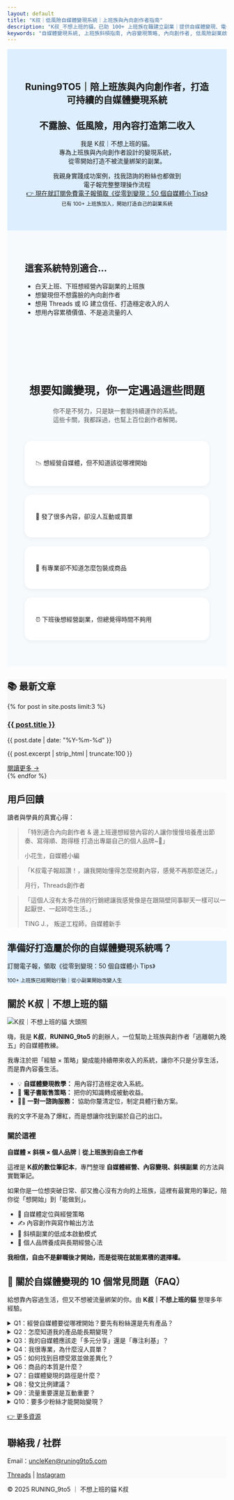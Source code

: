 ```yaml
---
layout: default
title: "K叔｜低風險自媒體變現系統｜上班族與內向創作者指南"
description: "K叔_不想上班的貓，已助 100+ 上班族在職建立副業｜提供自媒體變現、電子書與一對一諮詢服務。"
keywords: "自媒體變現系統, 上班族斜槓指南, 內容變現策略, 內向創作者, 低風險副業啟動, K叔"
---
```


  <!-- Author Schema -->
  <script type="application/ld+json">
  {
    "@context": "https://schema.org",
    "@type": "Person",
    "name": "K叔｜不想上班的貓",
    "description": "自媒體變現教練，協助上班族與內向創作者打造可持續的自媒體收入系統。",
    "url": "https://runing9to5.com",
    "sameAs": [
      "https://www.threads.net/@runing_9to5",
      "https://www.instagram.com/runing_9to5/"
    ],
    "knowsAbout": ["自媒體經營", "內容變現", "電子書製作", "個人品牌打造"]
  }
  </script>

<body>
<!-- SEO 短版 Hero 區 -->
<section class="hero" style="background:#dceeff; padding:40px;text-align:center;">
  <h1>Runing9TO5｜陪上班族與內向創作者，打造可持續的自媒體變現系統</h1>
  <h2>不露臉、低風險，用內容打造第二收入</h2>
  <p>我是 K叔｜不想上班的貓。<br>專為上班族與內向創作者設計的變現系統，<br>從零開始打造不被流量綁架的副業。</p>
  <p>我親身實踐成功案例，找我諮詢的粉絲也都做到<br>
    電子報完整整理操作流程<br>
   <a href="#subscribe" class="btn-external" style="margin-bottom:30px;">👉 現在就訂閱免費電子報領取《從零到變現：50 個自媒體小 Tips》</a>
  <br>
  <small>已有 100+ 上班族加入，開始打造自己的副業系統</small>
  </p>
 
</section>
<!-- 適合誰 -->
<section class="card card-highlight" style="padding:40px; background:#f6fafd;" id="who-for">
  <h2>這套系統特別適合...</h2>
  <ul>
    <li>白天上班、下班想經營內容副業的上班族</li>
    <li>想變現但不想露臉的內向創作者</li>
    <li>想用 Threads 或 IG 建立信任、打造穩定收入的人</li>
    <li>想用內容累積價值、不是追流量的人</li>
  </ul>
</section>

<!-- 痛點區-->
<section id="pain-points" class="card-section" style="padding:60px 40px; background:#f6fafd; text-align:center;">
  <h2 style="font-size:1.8em; margin-bottom:20px;">想要知識變現，你一定遇過這些問題</h2>
  <p style="color:#555; max-width:700px; margin:0 auto 40px;">
    你不是不努力，只是缺一套能持續運作的系統。<br>
    這些卡關，我都踩過，也幫上百位創作者解開。
  </p>

  <div style="display:flex; flex-wrap:wrap; justify-content:center; gap:20px; max-width:800px; margin:0 auto;">
    <div style="flex:1 1 320px; background:#fff; border-radius:16px; padding:25px; box-shadow:0 3px 10px rgba(0,0,0,0.05); text-align:left;">
      <p>📉 想經營自媒體，但不知道該從哪裡開始</p>
    </div>
    <div style="flex:1 1 320px; background:#fff; border-radius:16px; padding:25px; box-shadow:0 3px 10px rgba(0,0,0,0.05); text-align:left;">
      <p>🤯 發了很多內容，卻沒人互動或買單</p>
    </div>
    <div style="flex:1 1 320px; background:#fff; border-radius:16px; padding:25px; box-shadow:0 3px 10px rgba(0,0,0,0.05); text-align:left;">
      <p>💸 有專業卻不知道怎麼包裝成商品</p>
    </div>
    <div style="flex:1 1 320px; background:#fff; border-radius:16px; padding:25px; box-shadow:0 3px 10px rgba(0,0,0,0.05); text-align:left;">
      <p>⏰ 下班後想經營副業，但總覺得時間不夠用</p>
    </div>
  </div>
</section>

<!-- 最新文章區 -->
<section class="card-section" style="background:#f7f7f7;">
  <h2>📚 最新文章</h2>
  {% for post in site.posts limit:3 %}
   <article>
    <div class="card-section-1">
      <h3><a href="{{ post.url }}">{{ post.title }}</a></h3>
      <p class="post-date">{{ post.date | date: "%Y-%m-%d" }}</p>
      <p class="post-excerpt">{{ post.excerpt | strip_html | truncate:100 }}</p>
      <a href="{{ post.url }}" class="read-more">閱讀更多 →</a>
    </div>
  </article>
  {% endfor %}

</section>

<!-- 用戶回饋區 -->
<section class="card-section animate-section" style="background:#FAFAFA;">
  <h2 class="slide-in">用戶回饋</h2>
  <p class="slide-in">讀者與學員的真實心得：</p>

  <div class="testimonial slide-in">
    <blockquote>「特別適合內向創作者 & 邊上班邊想經營內容的人讓你慢慢培養產出節奏、寫得順、跑得穩
打造出專屬自己的個人品牌~💪」
      <p>小花生，自媒體小編</p>
    </blockquote>
  </div>

  <div class="testimonial slide-in">
    <blockquote>「K叔電子報超讚！，讓我開始懂得怎麼規劃內容，感覺不再那麼迷茫。」
      <p>月行，Threads創作者</p>
    </blockquote>
  </div>

  <div class="testimonial slide-in">
    <blockquote>「這個人沒有太多花俏的行銷總讓我感覺像是在跟隔壁同事聊天一樣可以一起厭世、一起碎唸生活。」
      <p> TING J.， 叛逆工程師，自媒體新手</p>
    </blockquote>
  </div>
</section>

<!-- 電子報 -->
<section class="card-section" style="background:#dceeff;" id="subscribe">
<h2>準備好打造屬於你的自媒體變現系統嗎？</h2>
  <p>訂閱電子報，領取《從零到變現：50 個自媒體小 Tips》</p>
  <small>100+ 上班族已經開始行動｜從小副業開始改變人生</small>
  <div class="newsletter-box">
    <script async data-uid="49e70b7c7c" src="https://ken-66.kit.com/49e70b7c7c/index.js"></script>
  </div>
</section>

 <!-- 關於我區 -->
<section class="card card-highlight" style="background:#FAFAFA;">
  <h2>關於 K叔｜不想上班的貓</h2>
  <img src="/assets/images/me.jpeg" alt="K叔｜不想上班的貓 大頭照" class="about-img">

  <p>嗨，我是 <strong>K叔</strong>，<strong>RUNING_9to5</strong> 的創辦人，一位幫助上班族與創作者「逃離朝九晚五」的自媒體教練。</p>
  <p>我專注於把「經驗 × 策略」變成能持續帶來收入的系統，讓你不只是分享生活，而是靠內容養生活。</p>

  <ul>
    <li>💡 <strong>自媒體變現教學：</strong> 用內容打造穩定收入系統。</li>
    <li>📘 <strong>電子書販售策略：</strong> 把你的知識轉成被動收益。</li>
    <li>🧑‍💻 <strong>一對一諮詢服務：</strong> 協助你釐清定位，制定具體行動方案。</li>
  </ul>

  <p>我的文字不是為了爆紅，而是想讓你找到屬於自己的出口。</p>

  <h3>關於這裡</h3>
  <p><strong>自媒體 × 斜槓 × 個人品牌｜從上班族到自由工作者</strong></p>

  <p>這裡是 <strong>K叔的數位筆記本</strong>，專門整理 <strong>自媒體經營、內容變現、斜槓副業</strong> 的方法與實戰筆記。</p>
  <p>如果你是一位想突破日常、卻又擔心沒有方向的上班族，這裡有最實用的筆記，陪你從「想開始」到「能做到」。</p>

  <ul>
    <li>🎯 自媒體定位與經營策略</li>
    <li>✍️ 內容創作與寫作輸出方法</li>
    <li>💼 斜槓副業的低成本啟動模式</li>
    <li>🌱 個人品牌養成與長期經營心法</li>
  </ul>

  <p><strong>我相信，自由不是辭職後才開始，而是從現在就能累積的選擇權。</strong></p>
</section>
<!-- FAQ 區 -->
 <section class="card-section animate-section" id="faq">
  <h2>🌿 關於自媒體變現的 10 個常見問題（FAQ）</h2>
  <p>給想靠內容過生活，但又不想被流量綁架的你。由 <strong>K叔｜不想上班的貓</strong> 整理多年經驗。</p>

  <details>
    <summary>Q1：經營自媒體要從哪裡開始？要先有粉絲還是先有產品？</summary>
    <p><strong>A：</strong> 先別急著衝內容。建議採用「以終為始」——先設計商品，再去創作內容。這樣每一篇發文才會有明確目的，而不是無頭蒼蠅亂飛。</p>
  </details>

  <details>
    <summary>Q2：怎麼知道我的產品能長期變現？</summary>
    <p><strong>A：</strong> 用「興趣 × 擅長 × 有需求」公式檢查：你喜歡、懂一點、有人付錢。三者重疊，就是長期可變現主題。</p>
  </details>

  <details>
    <summary>Q3：我的自媒體應該走「多元分享」還是「專注利基」？</summary>
    <p><strong>A：</strong> 專賣店比便利商店更容易建立信任。內容越聚焦，越能被認定為專家。</p>
  </details>

   <details>
    <summary>Q4：我很專業，為什麼沒人買單？</summary>
    <p><strong>A：</strong> 人們不會為知識付錢，而是為被理解付錢。變現靠「專業 × 真實 × 溫度」。</p>
  </details>

  <details>
    <summary>Q5：如何找到目標受眾並做差異化？</summary>
    <p><strong>A：</strong> 問自己：他們是誰？煩什麼？你怎麼幫他？懂他們，自然建立差異化。</p>
  </details>

   <details>
    <summary>Q6：商品的本質是什麼？</summary>
    <p><strong>A：</strong> 商品就是價值承諾，幫觀眾從 A 點走到 B 點，跨過他們的卡關。</p>
  </details>

   <details>
    <summary>Q7：自媒體變現的路徑是什麼？</summary>
    <p><strong>A：</strong> 三階段漏斗：1️⃣ 吸引目光 2️⃣ 建立信任 3️⃣ 成交轉換。信任深，銷售自然發生。</p>
  </details>

   <details>
    <summary>Q8：發文比例建議？</summary>
    <p><strong>A：</strong> 「3-2-1」配方：3 人設文、2 知識文、1 銷售文，循環輸出最有效。</p>
  </details>

  <details>
    <summary>Q9：流量重要還是互動重要？</summary>
    <p><strong>A：</strong> 流量讓你被看到，互動讓你被記得。互動才是信任的起點。</p>
  </details>

   <details>
    <summary>Q10：要多少粉絲才能開始變現？</summary>
    <p><strong>A：</strong> 不需要很多，一千個願意聽你的人就足夠。重點是信任，而非粉絲數量。</p>
  </details>

  <a href="/resources" class="btn-external">👉 更多資源</a>
</section>

<script type="application/ld+json">
{
  "@context": "https://schema.org",
  "@type": "FAQPage",
  "mainEntity": [
    {
      "@type": "Question",
      "name": "經營自媒體要從哪裡開始？要先有粉絲還是先有產品？",
      "acceptedAnswer": {
        "@type": "Answer",
        "text": "先別急著衝內容。建議採用「以終為始」——先設計商品，再去創作內容。這樣每一篇發文才會有明確目的，而不是無頭蒼蠅亂飛。"
      }
    },
    {
      "@type": "Question",
      "name": "怎麼知道我的產品能長期變現？",
      "acceptedAnswer": {
        "@type": "Answer",
        "text": "用「興趣 × 擅長 × 有需求」公式檢查：你喜歡、懂一點、有人付錢。三者重疊，就是長期可變現主題。"
      }
    },
    {
      "@type": "Question",
      "name": "我的自媒體應該走「多元分享」還是「專注利基」？",
      "acceptedAnswer": {
        "@type": "Answer",
        "text": "專賣店比便利商店更容易建立信任。內容越聚焦，越能被認定為專家。"
      }
    },
    {
      "@type": "Question",
      "name": "我很專業，為什麼沒人買單？",
      "acceptedAnswer": {
        "@type": "Answer",
        "text": "人們不會為知識付錢，而是為被理解付錢。變現靠「專業 × 真實 × 溫度」。"
      }
    },
    {
      "@type": "Question",
      "name": "如何找到目標受眾並做差異化？",
      "acceptedAnswer": {
        "@type": "Answer",
        "text": "問自己：他們是誰？煩什麼？你怎麼幫他？懂他們，自然建立差異化。"
      }
    },
    {
      "@type": "Question",
      "name": "商品的本質是什麼？",
      "acceptedAnswer": {
        "@type": "Answer",
        "text": "商品就是價值承諾，幫觀眾從 A 點走到 B 點，跨過他們的卡關。"
      }
    },
    {
      "@type": "Question",
      "name": "自媒體變現的路徑是什麼？",
      "acceptedAnswer": {
        "@type": "Answer",
        "text": "三階段漏斗：1️⃣ 吸引目光 2️⃣ 建立信任 3️⃣ 成交轉換。信任深，銷售自然發生。"
      }
    },
    {
      "@type": "Question",
      "name": "發文比例建議？",
      "acceptedAnswer": {
        "@type": "Answer",
        "text": "「3-2-1」配方：3 人設文、2 知識文、1 銷售文，循環輸出最有效。"
      }
    },
    {
      "@type": "Question",
      "name": "流量重要還是互動重要？",
      "acceptedAnswer": {
        "@type": "Answer",
        "text": "流量讓你被看到，互動讓你被記得。互動才是信任的起點。"
      }
    },
    {
      "@type": "Question",
      "name": "要多少粉絲才能開始變現？",
      "acceptedAnswer": {
        "@type": "Answer",
        "text": "不需要很多，一千個願意聽你的人就足夠。重點是信任，而非粉絲數量。"
      }
    }
  ]
}
</script>

<!-- 聯絡我 -->
<section class="card-section" style="background:#FAFAFA;">
  <h2>聯絡我 / 社群</h2>
  <p>Email：<a href="mailto:uncleKen@runing9to5.com">uncleKen@runing9to5.com</a></p>
  <p>
    <a href="https://www.threads.net/@runing_9to5" target="_blank">Threads</a> | 
    <a href="https://www.instagram.com/runing_9to5/" target="_blank">Instagram</a>
  </p>
</section>
 <footer>
    <p>© 2025 RUNING_9to5 ｜ 不想上班的貓 K叔</p>
  </footer>

<!-- JS 放在這裡 -->
<script>
document.addEventListener("DOMContentLoaded", function() {
  const sections = document.querySelectorAll(".animate-section");

  sections.forEach(section => {
    const cards = section.querySelectorAll(".slide-in");
    cards.forEach((card, i) => {
      card.classList.add(i % 2 === 0 ? "left" : "right");
    });
  });

  const observer = new IntersectionObserver(entries => {
    entries.forEach(entry => {
      if (entry.isIntersecting) {
        const cards = entry.target.querySelectorAll(".slide-in");
        cards.forEach((card, index) => {
          setTimeout(() => card.classList.add("show"), index * 180);
        });
        observer.unobserve(entry.target);
      }
    });
  }, { threshold: 0.15 });

  sections.forEach(section => observer.observe(section));
});
</script>
